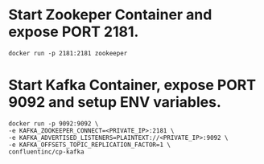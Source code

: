 # Start Zookeper Container and expose PORT 2181.
```docker run -p 2181:2181 zookeeper```
# Start Kafka Container, expose PORT 9092 and setup ENV variables.
```
docker run -p 9092:9092 \
-e KAFKA_ZOOKEEPER_CONNECT=<PRIVATE_IP>:2181 \
-e KAFKA_ADVERTISED_LISTENERS=PLAINTEXT://<PRIVATE_IP>:9092 \
-e KAFKA_OFFSETS_TOPIC_REPLICATION_FACTOR=1 \
confluentinc/cp-kafka
```
